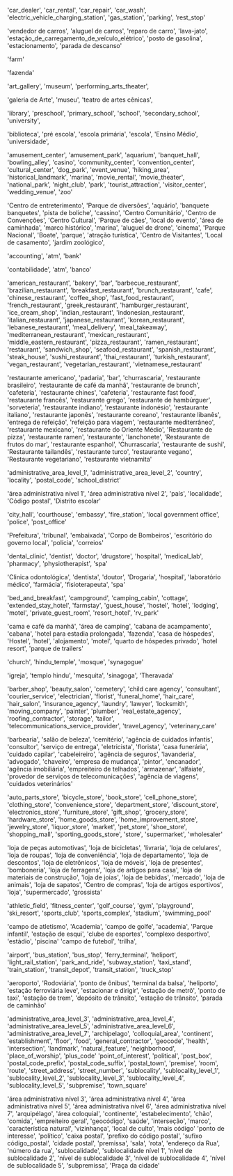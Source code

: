 <!-- automotivo inglês -->

'car_dealer',
'car_rental',
'car_repair',
'car_wash',
'electric_vehicle_charging_station',
'gas_station',
'parking',
'rest_stop'

<!--  automotivo pt-br - -->

'vendedor de carros',
'aluguel de carros',
'reparo de carro',
'lava-jato',
'estação_de_carregamento_de_veículo_elétrico',
'posto de gasolina',
'estacionamento',
'parada de descanso'

<!-- De negócios -->

'farm'

<!-- De negócios pt-br -->

'fazenda'

<!-- Cultura -->

'art_gallery',
'museum',
'performing_arts_theater',

<!-- Cultura pt-br -->

'galeria de Arte',
'museu',
'teatro de artes cênicas',

<!-- Educação -->

'library',
'preschool',
'primary_school',
'school',
'secondary_school',
'university',

<!-- Educação pt-br -->

'biblioteca',
'pré escola',
'escola primária',
'escola',
'Ensino Médio',
'universidade',

<!-- Lazer e recreação -->

'amusement_center',
'amusement_park',
'aquarium',
'banquet_hall',
'bowling_alley',
'casino',
'community_center',
'convention_center',
'cultural_center',
'dog_park',
'event_venue',
'hiking_area',
'historical_landmark',
'marina',
'movie_rental',
'movie_theater',
'national_park',
'night_club',
'park',
'tourist_attraction',
'visitor_center',
'wedding_venue',
'zoo'

<!-- Lazer e atividades pt-br -->

'Centro de entreterimento',
'Parque de diversões',
'aquário',
'banquete banquetes',
'pista de boliche',
'cassino',
'Centro Comunitário',
'Centro de Convenções',
'Centro Cultural',
'Parque de cães',
'local do evento',
'área de caminhada',
'marco histórico',
'marina',
'aluguel de drone',
'cinema',
'Parque Nacional',
'Boate',
'parque',
'atração turística',
'Centro de Visitantes',
'Local de casamento',
'jardim zoológico',

<!-- Finanças -->

'accounting',
'atm',
'bank'

<!-- Finanças pt-br -->

'contabilidade',
'atm',
'banco'

<!-- Alimentos e bebidas -->

'american_restaurant',
'bakery',
'bar',
'barbecue_restaurant',
'brazilian_restaurant',
'breakfast_restaurant',
'brunch_restaurant',
'cafe',
'chinese_restaurant',
'coffee_shop',
'fast_food_restaurant',
'french_restaurant',
'greek_restaurant',
'hamburger_restaurant',
'ice_cream_shop',
'indian_restaurant',
'indonesian_restaurant',
'italian_restaurant',
'japanese_restaurant',
'korean_restaurant',
'lebanese_restaurant',
'meal_delivery',
'meal_takeaway',
'mediterranean_restaurant',
'mexican_restaurant',
'middle_eastern_restaurant',
'pizza_restaurant',
'ramen_restaurant',
'restaurant',
'sandwich_shop',
'seafood_restaurant',
'spanish_restaurant',
'steak_house',
'sushi_restaurant',
'thai_restaurant',
'turkish_restaurant',
'vegan_restaurant',
'vegetarian_restaurant',
'vietnamese_restaurant'

<!-- Alimentos e bebidas pt-br -->

'restaurante americano',
'padaria',
'bar',
'churrascaria',
'restaurante brasileiro',
'restaurante de café da manhã',
'restaurante de brunch',
'cafeteria',
'restaurante chines',
'cafeteria',
'restaurante fast food',
'restaurante francês',
'restaurante grego',
'restaurante de hambúrguer',
'sorveteria',
'restaurante indiano',
'restaurante indonésio',
'restaurante italiano',
'restaurante japonês',
'restaurante coreano',
'restaurante libanês',
'entrega de refeição',
'refeição para viagem',
'restaurante mediterrâneo',
'restaurante mexicano',
'restaurante do Oriente Médio',
'Restaurante de pizza',
'restaurante ramen',
'restaurante',
'lanchonete',
'Restaurante de frutos do mar',
'restaurante espanhol',
'Churrascaria',
'restaurante de sushi',
'Restaurante tailandês',
'restaurante turco',
'restaurante vegano',
'Restaurante vegetariano',
'restaurante vietnamita'

<!-- Áreas geográficas -->

'administrative_area_level_1',
'administrative_area_level_2',
'country',
'locality',
'postal_code',
'school_district'

<!-- Áreas geográficas pt-br -->

'área administrativa nível 1',
'área administrativa nível 2',
'país',
'localidade',
'Código postal',
'Distrito escolar'

<!-- Governo -->

'city_hall',
'courthouse',
'embassy',
'fire_station',
'local government office',
'police',
'post_office'

<!-- Governo pt-br -->

'Prefeitura',
'tribunal',
'embaixada',
'Corpo de Bombeiros',
'escritório do governo local',
'polícia',
'correios'

<!-- Saúde e bem-estar -->

'dental_clinic',
'dentist',
'doctor',
'drugstore',
'hospital',
'medical_lab',
'pharmacy',
'physiotherapist',
'spa'

<!-- Saúde e bem-estar pt-br -->

'Clinica odontológica',
'dentista',
'doutor',
'Drogaria',
'hospital',
'laboratório médico',
'farmácia',
'fisioterapeuta',
'spa'

<!-- Hospedagem -->

'bed_and_breakfast',
'campground',
'camping_cabin',
'cottage',
'extended_stay_hotel',
'farmstay',
'guest_house',
'hostel',
'hotel',
'lodging',
'motel',
'private_guest_room',
'resort_hotel',
'rv_park'

<!-- Hospedagem pt-br -->

'cama e café da manhã',
'área de camping',
'cabana de acampamento',
'cabana',
'hotel para estadia prolongada',
'fazenda',
'casa de hóspedes',
'Hostel',
'hotel',
'alojamento',
'motel',
'quarto de hóspedes privado',
'hotel resort',
'parque de trailers'

<!-- Lugares de adoração -->

'church',
'hindu_temple',
'mosque',
'synagogue'

<!-- Lugares de inspiração pt-br -->

'igreja',
'templo hindu',
'mesquita',
'sinagoga',
'Theravada'

<!-- Serviços -->

'barber_shop',
'beauty_salon',
'cemetery',
'child care agency',
'consultant',
'courier_service',
'electrician',
'florist',
'funeral_home',
'hair_care',
'hair_salon',
'insurance_agency',
'laundry',
'lawyer',
'locksmith',
'moving_company',
'painter',
'plumber',
'real_estate_agency',
'roofing_contractor',
'storage',
'tailor',
'telecommunications_service_provider',
'travel_agency',
'veterinary_care'

<!-- Serviços pt-br -->

'barbearia',
'salão de beleza',
'cemitério',
'agência de cuidados infantis',
'consultor',
'serviço de entrega',
'eletricista',
'florista',
'casa funerária',
'cuidado capilar',
'cabeleireiro',
'agência de seguros',
'lavanderia',
'advogado',
'chaveiro',
'empresa de mudança',
'pintor',
'encanador',
'agência imobiliária',
'empreiteiro de telhados',
'armazenar',
'alfaiate',
'provedor de serviços de telecomunicações',
'agência de viagens',
'cuidados veterinários'

<!-- Compras -->

'auto_parts_store',
'bicycle_store',
'book_store',
'cell_phone_store',
'clothing_store',
'convenience_store',
'department_store',
'discount_store',
'electronics_store',
'furniture_store',
'gift_shop',
'grocery_store',
'hardware_store',
'home_goods_store',
'home_improvement_store',
'jewelry_store',
'liquor_store',
'market',
'pet_store',
'shoe_store',
'shopping_mall',
'sporting_goods_store',
'store',
'supermarket',
'wholesaler'

<!-- Compras pt-br -->

'loja de peças automotivas',
'loja de bicicletas',
'livraria',
'loja de celulares',
'loja de roupas',
'loja de conveniência',
'loja de departamento',
'loja de descontos',
'loja de eletrônicos',
'loja de móveis',
'loja de presentes',
'bomboneria',
'loja de ferragens',
'loja de artigos para casa',
'loja de materiais de construção',
'loja de joias',
'loja de bebidas',
'mercado',
'loja de animais',
'loja de sapatos',
'Centro de compras',
'loja de artigos esportivos',
'loja',
'supermercado',
'grossista'

<!-- Esportes -->

'athletic_field',
'fitness_center',
'golf_course',
'gym',
'playground',
'ski_resort',
'sports_club',
'sports_complex',
'stadium',
'swimming_pool'

<!-- Esportes pt-br -->

'campo de atletismo',
'Academia',
'campo de golfe',
'academia',
'Parque infantil',
'estação de esqui',
'clube de esportes',
'complexo desportivo',
'estádio',
'piscina'
'campo de futebol',
'trilha',

<!-- Transporte -->

'airport',
'bus_station',
'bus_stop',
'ferry_terminal',
'heliport',
'light_rail_station',
'park_and_ride',
'subway_station',
'taxi_stand',
'train_station',
'transit_depot',
'transit_station',
'truck_stop'

<!-- Transporte pt-br -->

'aeroporto',
'Rodoviária',
'ponto de ônibus',
'terminal da balsa',
'heliporto',
'estação ferroviária leve',
'estacionar e dirigir',
'estação de metrô',
'ponto de taxi',
'estação de trem',
'depósito de trânsito',
'estação de trânsito',
'parada de caminhão'

<!-- tipo b -->

'administrative_area_level_3',
'administrative_area_level_4',
'administrative_area_level_5',
'administrative_area_level_6',
'administrative_area_level_7',
'archipelago',
'colloquial_area',
'continent',
'establishment',
'floor',
'food',
'general_contractor',
'geocode',
'health',
'intersection',
'landmark',
'natural_feature',
'neighborhood',
'place_of_worship',
'plus_code' 'point_of_interest',
'political',
'post_box',
'postal_code_prefix',
'postal_code_suffix',
'postal_town',
'premise',
'room',
'route',
'street_address',
'street_number',
'sublocality',
'sublocality_level_1',
'sublocality_level_2',
'sublocality_level_3',
'sublocality_level_4',
'sublocality_level_5',
'subpremise',
'town_square'

<!-- tipo b pt-br-->

'área administrativa nível 3',
'área administrativa nível 4',
'área administrativa nível 5',
'área administrativa nível 6',
'área administrativa nível 7',
'arquipélago',
'área coloquial',
'continente',
'estabelecimento',
'chão',
'comida',
'empreiteiro geral',
'geocódigo',
'saúde',
'interseção',
'marco',
'característica natural',
'vizinhança',
'local de culto',
'mais código'
'ponto de interesse',
'político',
'caixa postal',
'prefixo do código postal',
'sufixo código_postal',
'cidade postal',
'premissa',
'sala',
'rota',
'endereço da Rua',
'número da rua',
'sublocalidade',
'sublocalidade nível 1',
'nível de sublocalidade 2',
'nível de sublocalidade 3',
'nível de sublocalidade 4',
'nível de sublocalidade 5',
'subpremissa',
'Praça da cidade'
